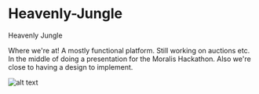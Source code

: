 # Heavenly-Jungle
Heavenly Jungle

Where we're at!
A mostly functional platform. Still working on auctions etc.
In the middle of doing a presentation for the Moralis Hackathon.
Also we're close to having a design to implement. 


  
![alt text](https://ipfs.io/ipfs/QmWSzEgmDTMA3QQhxuF8aMmFKKCq8cy6Yp846Swv9mFc3E)
